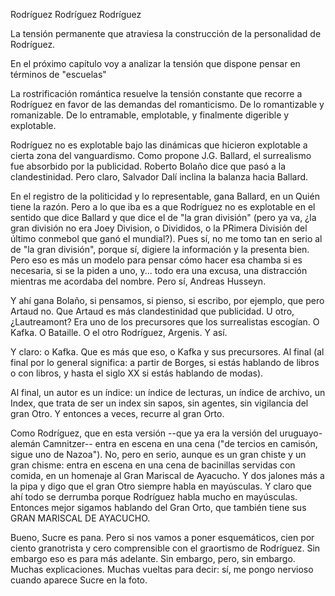 Rodríguez Rodríguez Rodríguez

La tensión permanente que atraviesa la construcción de la personalidad de Rodríguez.

En el próximo capítulo voy a analizar la tensión que dispone pensar en términos de "escuelas"

La rostrificación romántica resuelve la tensión constante que recorre a Rodríguez en favor de las demandas del romanticismo. De lo romantizable y romanizable. De lo entramable, emplotable, y finalmente digerible y explotable. 

Rodríguez no es explotable bajo las dinámicas que hicieron explotable a cierta zona del vanguardismo. Como propone J.G. Ballard, el surrealismo fue absorbido por la publicidad. Roberto Bolaño dice que pasó a la clandestinidad. Pero claro, Salvador Dalí inclina la balanza hacia Ballard. 

En el registro de la politicidad y lo representable, gana Ballard, en un Quién tiene la razón. Pero a lo que iba es a que Rodríguez no es explotable en el sentido que dice Ballard y que dice el de "la gran división" (pero ya va, ¿la gran división no era Joey Division, o Divididos, o la PRimera División del último conmebol que ganó el mundial?). Pues sí, no me tomo tan en serio al de "la gran división", porque sí, digiere la información y la presenta bien. Pero eso es más un modelo para pensar cómo hacer esa chamba si es necesaria, si se la piden a uno, y... todo era una excusa, una distracción mientras me acordaba del nombre. Pero sí, Andreas Husseyn.

Y ahí gana Bolaño, si pensamos, si pienso, si escribo, por ejemplo, que pero Artaud no. Que Artaud es más clandestinidad que publicidad. U otro, ¿Lautreamont? Era uno de los precursores que los surrealistas escogían. O Kafka. O Bataille. O el otro Rodríguez, Argenis. Y así.

Y claro: o Kafka. Que es más que eso, o Kafka y sus precursores. Al final (al final por lo general significa: a partir de Borges, si estás hablando de libros o con libros, y hasta el siglo XX si estás hablando de modas). 

Al final, un autor es un índice: un índice de lecturas, un índice de archivo, un Index, que trata de ser un index sin sapos, sin agentes, sin vigilancia del gran Otro. Y entonces a veces, recurre al gran Orto. 

Como Rodríguez, que en esta versión --que ya era la versión del uruguayo-alemán Camnitzer-- entra en escena en una cena ("de tercios en camisón, sigue uno de Nazoa"). No, pero en serio, aunque es un gran chiste y un gran chisme: entra en escena en una cena de bacinillas servidas con comida, en un homenaje al Gran Mariscal de Ayacucho. Y dos jalones más a la pipa y digo que el gran Otro siempre habla en mayúsculas. Y claro que ahí todo se derrumba porque Rodríguez habla mucho en mayúsculas. Entonces mejor sigamos hablando del Gran Orto, que también tiene sus GRAN MARISCAL DE AYACUCHO.

Bueno, Sucre es pana. Pero si nos vamos a poner esquemáticos, cien por ciento granotrista y cero comprensible con el graortismo de Rodríguez. Sin embargo eso es para más adelante. Sin embargo, pero, sin embargo. Muchas explicaciones. Muchas vueltas para decir: sí, me pongo nervioso cuando aparece Sucre en la foto.


